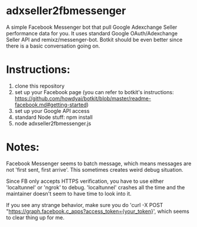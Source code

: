 # adxseller2fbmessenger
A simple Facebook Messenger bot that pull Google Adexchange Seller performance data for you. It uses standard Google OAuth/Adexchange Seller API and remixz/messenger-bot. Botkit should be even better since there is a basic conversation going on.

# Instructions:
1. clone this repository
2. set up your Facebook page (you can refer to botkit's instructions: https://github.com/howdyai/botkit/blob/master/readme-facebook.md#getting-started)
3. set up your Google API access
4. standard Node stuff: npm install 
5. node adxseller2fbmessenger.js

# Notes:
Facebook Messenger seems to batch message, which means messages are not 'first sent, first arrive'. This sometimes creates weird debug situation.

Since FB only accepts HTTPS verification, you have to use either 'localtunnel' or 'ngrok' to debug. 'localtunnel' crashes all the time and the maintainer doesn't seem to have time to look into it.

If you see any strange behavior, make sure you do 'curl -X POST "https://graph.facebook.c_apps?access_token={your_token}', which seems to clear thing up for me.
